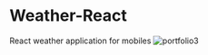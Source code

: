 # Weather-React
React weather application for mobiles
![portfolio3](https://user-images.githubusercontent.com/91437150/156468283-36408619-47de-4c65-bb57-162fe7a4189e.png)
